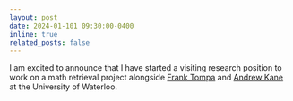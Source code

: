 ```yaml
---
layout: post
date: 2024-01-101 09:30:00-0400
inline: true
related_posts: false
---
```

I am excited to announce that I have started a visiting research position to work on a math retrieval project alongside [Frank Tompa](https://cs.uwaterloo.ca/~fwtompa/) and [Andrew Kane](https://cs.uwaterloo.ca/~arkane/) at the University of Waterloo.
